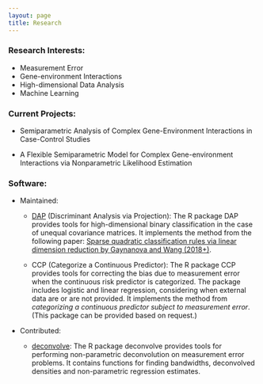 ```yaml
---
layout: page
title: Research
---
```


### Research Interests:
- Measurement Error
- Gene-environment Interactions
- High-dimensional Data Analysis
- Machine Learning

### Current Projects:

- Semiparametric Analysis of Complex Gene-Environment Interactions in Case-Control Studies


- A Flexible Semiparametric Model for Complex Gene-environment Interactions via Nonparametric Likelihood Estimation

### Software:
- Maintained:
   - [DAP](https://cran.r-project.org/web/packages/DAP/index.html) (Discriminant Analysis via Projection): The R package DAP provides tools for high-dimensional binary classification in the case of unequal covariance matrices. It implements the method from the following paper:
[Sparse quadratic classification rules via linear dimension reduction by Gaynanova and Wang (2018+)](https://arxiv.org/abs/1711.04817).

  - CCP (Categorize a Continuous Predictor): The R package CCP provides tools for correcting the bias due to measurement error when the continuous risk predictor is categorized. The package includes logistic and linear regression, considering when external data are or are not provided. It implements the method from _categorizing a continuous predictor subject to measurement error_.
    (This package can be provided based on request.)

- Contributed:
  - [deconvolve](https://github.com/TimothyHyndman/deconvolve): The R package deconvolve provides tools for performing non-parametric deconvolution on measurement error problems. It contains functions for finding bandwidths, deconvolved densities and non-parametric regression estimates.

